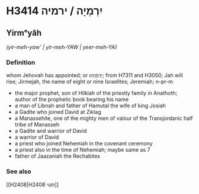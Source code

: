 # H3414 יִרְמְיָה / ירמיה

## Yirmᵉyâh

_(yir-meh-yaw' | yir-meh-YAW | yeer-meh-YA)_

### Definition

whom Jehovah has appointed; or יִרְמְיָהוּ; from H7311 and H3050; Jah will rise; Jirmejah, the name of eight or nine Israelites; Jeremiah; n-pr-m

- the major prophet, son of Hilkiah of the priestly family in Anathoth; author of the prophetic book bearing his name
- a man of Libnah and father of Hamutal the wife of king Josiah
- a Gadite who joined David at Ziklag
- a Manassehite, one of the mighty men of valour of the Transjordanic half tribe of Manasseh
- a Gadite and warrior of David
- a warrior of David
- a priest who joined Nehemiah in the covenant ceremony
- a priest also in the time of Nehemiah; maybe same as 7
- father of Jaazaniah the Rechabites

### See also

[[H2408|H2408 חטי]]
